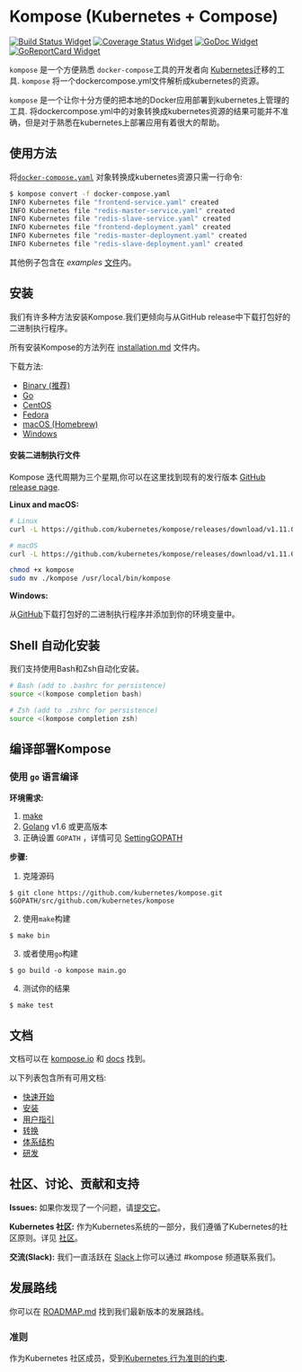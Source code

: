 # Kompose (Kubernetes + Compose)

[![Build Status Widget]][Build Status] [![Coverage Status Widget]][Coverage Status] [![GoDoc Widget]][GoDoc]  [![GoReportCard Widget]][GoReportCardResult]

`kompose` 是一个方便熟悉 `docker-compose`工具的开发者向 [Kubernetes](http://kubernetes.io)迁移的工具. `kompose` 将一个dockercompose.yml文件解析成kubernetes的资源。

`kompose` 是一个让你十分方便的把本地的Docker应用部署到kubernetes上管理的工具. 将dockercompose.yml中的对象转换成kubernetes资源的结果可能并不准确，但是对于熟悉在kubernetes上部署应用有着很大的帮助。

## 使用方法

将[`docker-compose.yaml`](https://raw.githubusercontent.com/kubernetes/kompose/master/examples/docker-compose.yaml) 对象转换成kubernetes资源只需一行命令:

```sh
$ kompose convert -f docker-compose.yaml
INFO Kubernetes file "frontend-service.yaml" created         
INFO Kubernetes file "redis-master-service.yaml" created     
INFO Kubernetes file "redis-slave-service.yaml" created      
INFO Kubernetes file "frontend-deployment.yaml" created      
INFO Kubernetes file "redis-master-deployment.yaml" created  
INFO Kubernetes file "redis-slave-deployment.yaml" created 
```

其他例子包含在 _examples_ [文件](./examples)内。

## 安装

我们有许多种方法安装Kompose.我们更倾向与从GitHub release中下载打包好的二进制执行程序。

所有安装Kompose的方法列在 [installation.md](/docs/installation.md) 文件内。

下载方法:
  - [Binary (推荐)](/docs/installation.md#github-release)
  - [Go](/docs/installation.md#go)
  - [CentOS](/docs/installation.md#centos)
  - [Fedora](/docs/installation.md#fedora)
  - [macOS (Homebrew)](/docs/installation.md#macos)
  - [Windows](/docs/installation.md#windows)

#### 安装二进制执行文件

Kompose 迭代周期为三个星期,你可以在这里找到现有的发行版本 [GitHub release page](https://github.com/kubernetes/kompose/releases).

__Linux and macOS:__

```sh
# Linux
curl -L https://github.com/kubernetes/kompose/releases/download/v1.11.0/kompose-linux-amd64 -o kompose

# macOS
curl -L https://github.com/kubernetes/kompose/releases/download/v1.11.0/kompose-darwin-amd64 -o kompose

chmod +x kompose
sudo mv ./kompose /usr/local/bin/kompose
```

__Windows:__

从[GitHub](https://github.com/kubernetes/kompose/releases/download/v1.11.0/kompose-windows-amd64.exe)下载打包好的二进制执行程序并添加到你的环境变量中。

## Shell 自动化安装

我们支持使用Bash和Zsh自动化安装。

```sh
# Bash (add to .bashrc for persistence)
source <(kompose completion bash)

# Zsh (add to .zshrc for persistence)
source <(kompose completion zsh)
```

## 编译部署Kompose

### 使用 `go` 语言编译
__环境需求:__
1. [make](https://www.gnu.org/software/make/)
2. [Golang](https://golang.org/) v1.6 或更高版本
3. 正确设置 `GOPATH` ，详情可见 [SettingGOPATH](https://github.com/golang/go/wiki/SettingGOPATH) 

__步骤:__
1. 克隆源码
```console
$ git clone https://github.com/kubernetes/kompose.git $GOPATH/src/github.com/kubernetes/kompose
```
2. 使用`make`构建
```console
$ make bin
```
3. 或者使用`go`构建
```console
$ go build -o kompose main.go
```
4. 测试你的结果
```console
$ make test
```

## 文档

文档可以在 [kompose.io](http://kompose.io) 和 [docs](https://github.com/kubernetes/kompose/tree/master/docs) 找到。

以下列表包含所有可用文档:

- [快速开始](docs/getting-started.md)
- [安装](docs/installation.md)
- [用户指引](docs/user-guide.md)
- [转换](docs/conversion.md)
- [体系结构](docs/architecture.md)
- [研发](docs/development.md)

## 社区、讨论、贡献和支持

__Issues:__ 如果你发现了一个问题，请[提交它](https://github.com/kubernetes/kompose/issues)。

__Kubernetes 社区:__ 作为Kubernetes系统的一部分，我们遵循了Kubernetes的社区原则。详见 [社区](http://kubernetes.io/community/)。

__交流(Slack):__ 我们一直活跃在 [Slack](http://slack.kubernetes.io#kompose)上你可以通过 #kompose 频道联系我们。

## 发展路线

你可以在 [ROADMAP.md](/ROADMAP.md) 找到我们最新版本的发展路线。

### 准则

作为Kubernetes 社区成员，受到[Kubernetes 行为准则的约束](code-of-conduct.md).

[Build Status]: https://travis-ci.org/kubernetes/kompose
[Build Status Widget]: https://travis-ci.org/kubernetes/kompose.svg?branch=master
[GoDoc]: https://godoc.org/github.com/kubernetes/kompose
[GoDoc Widget]: https://godoc.org/github.com/kubernetes/kompose?status.svg
[Coverage Status Widget]: https://coveralls.io/repos/github/kubernetes/kompose/badge.svg?branch=master
[Coverage Status]: https://coveralls.io/github/kubernetes/kompose?branch=master
[GoReportCard Widget]: https://goreportcard.com/badge/github.com/kubernetes/kompose
[GoReportCardResult]: https://goreportcard.com/report/github.com/kubernetes/kompose
